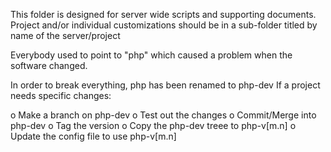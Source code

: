 This folder is designed for server wide scripts and supporting documents.
Project and/or individual customizations should be in a sub-folder titled by name of the server/project

Everybody used to point to "php" which caused a problem when the software changed.

In order to break everything, php has been renamed to php-dev
If a project needs specific changes:

o Make a branch on php-dev
o Test out the changes
o Commit/Merge into php-dev
o Tag the version
o Copy the php-dev treee to php-v[m.n]
o Update the config file to use php-v[m.n]

